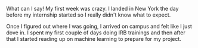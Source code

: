 What can I say! My first week was crazy. I landed in New York the day before my internship started so I really didn't know what to expect.

Once I figured out where I was going, I arrived on campus and felt like I just dove in. I spent my first couple of days doing IRB trainings and then after that I started reading up on machine learning to prepare for my project.
